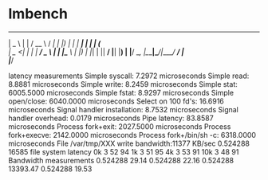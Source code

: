 # lmbench

  ____        _        ____   _____ 
 |  _ \      | |      / __ \ / ____|
 | |_) |_   _| |_ ___| |  | | (___  
 |  _ <| | | | __/ _ \ |  | |\___ \ 
 | |_) | |_| | ||  __/ |__| |____) |
 |____/ \__, |\__\___|\____/|_____/ 
         __/ |                      
        |___/                       

latency measurements
Simple syscall: 7.2972 microseconds
Simple read: 8.8881 microseconds
Simple write: 8.2459 microseconds
Simple stat: 6005.5000 microseconds
Simple fstat: 8.9297 microseconds
Simple open/close: 6040.0000 microseconds
Select on 100 fd's: 16.6916 microseconds
Signal handler installation: 8.7532 microseconds
Signal handler overhead: 0.0179 microseconds
Pipe latency: 83.8587 microseconds
Process fork+exit: 2027.5000 microseconds
Process fork+execve: 2142.0000 microseconds
Process fork+/bin/sh -c: 6318.0000 microseconds
File /var/tmp/XXX write bandwidth:11377 KB/sec
0.524288 16585
file system latency
0k	3	52	94
1k	3	51	95
4k	3	53	91
10k	3	48	91
Bandwidth measurements
0.524288 29.14
0.524288 22.16
0.524288 13393.47
0.524288 19.53
